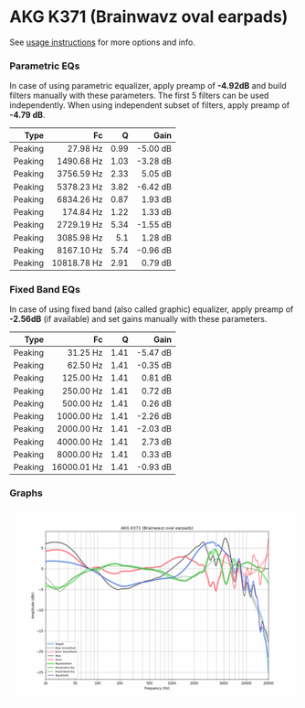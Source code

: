 # AKG K371 (Brainwavz oval earpads)
See [usage instructions](https://github.com/jaakkopasanen/AutoEq#usage) for more options and info.

### Parametric EQs
In case of using parametric equalizer, apply preamp of **-4.92dB** and build filters manually
with these parameters. The first 5 filters can be used independently.
When using independent subset of filters, apply preamp of **-4.79 dB**.

| Type    | Fc          |    Q | Gain     |
|--------:|------------:|-----:|---------:|
| Peaking | 27.98 Hz    | 0.99 | -5.00 dB |
| Peaking | 1490.68 Hz  | 1.03 | -3.28 dB |
| Peaking | 3756.59 Hz  | 2.33 | 5.05 dB  |
| Peaking | 5378.23 Hz  | 3.82 | -6.42 dB |
| Peaking | 6834.26 Hz  | 0.87 | 1.93 dB  |
| Peaking | 174.84 Hz   | 1.22 | 1.33 dB  |
| Peaking | 2729.19 Hz  | 5.34 | -1.55 dB |
| Peaking | 3085.98 Hz  | 5.1  | 1.28 dB  |
| Peaking | 8167.10 Hz  | 5.74 | -0.96 dB |
| Peaking | 10818.78 Hz | 2.91 | 0.79 dB  |

### Fixed Band EQs
In case of using fixed band (also called graphic) equalizer, apply preamp of **-2.56dB**
(if available) and set gains manually with these parameters.

| Type    | Fc          |    Q | Gain     |
|--------:|------------:|-----:|---------:|
| Peaking | 31.25 Hz    | 1.41 | -5.47 dB |
| Peaking | 62.50 Hz    | 1.41 | -0.35 dB |
| Peaking | 125.00 Hz   | 1.41 | 0.81 dB  |
| Peaking | 250.00 Hz   | 1.41 | 0.72 dB  |
| Peaking | 500.00 Hz   | 1.41 | 0.26 dB  |
| Peaking | 1000.00 Hz  | 1.41 | -2.26 dB |
| Peaking | 2000.00 Hz  | 1.41 | -2.03 dB |
| Peaking | 4000.00 Hz  | 1.41 | 2.73 dB  |
| Peaking | 8000.00 Hz  | 1.41 | 0.33 dB  |
| Peaking | 16000.01 Hz | 1.41 | -0.93 dB |

### Graphs
![](./AKG%20K371%20(Brainwavz%20oval%20earpads).png)